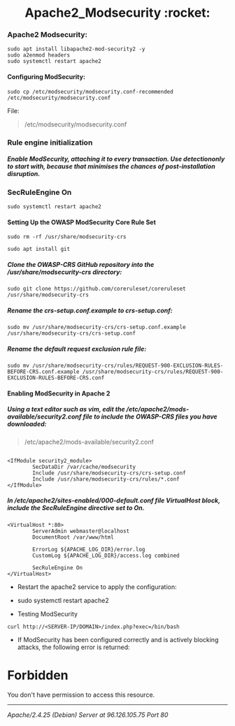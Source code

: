 <h1 align="center">Apache2_Modsecurity :rocket:</h1>

### Apache2 Modsecurity:

```
sudo apt install libapache2-mod-security2 -y
sudo a2enmod headers
sudo systemctl restart apache2
```

#### Configuring ModSecurity:
```
sudo cp /etc/modsecurity/modsecurity.conf-recommended /etc/modsecurity/modsecurity.conf
```

File: 
> /etc/modsecurity/modsecurity.conf


###  Rule engine initialization 

##### Enable ModSecurity, attaching it to every transaction. Use detectiononly to start with, because that minimises the chances of post-installation disruption.


### SecRuleEngine On

```
sudo systemctl restart apache2
```

#### Setting Up the OWASP ModSecurity Core Rule Set

```
sudo rm -rf /usr/share/modsecurity-crs
```
```
sudo apt install git
```

##### Clone the OWASP-CRS GitHub repository into the /usr/share/modsecurity-crs directory:
```
sudo git clone https://github.com/coreruleset/coreruleset /usr/share/modsecurity-crs
```
##### Rename the crs-setup.conf.example to crs-setup.conf:
```
sudo mv /usr/share/modsecurity-crs/crs-setup.conf.example /usr/share/modsecurity-crs/crs-setup.conf
```

##### Rename the default request exclusion rule file:
```
sudo mv /usr/share/modsecurity-crs/rules/REQUEST-900-EXCLUSION-RULES-BEFORE-CRS.conf.example /usr/share/modsecurity-crs/rules/REQUEST-900-EXCLUSION-RULES-BEFORE-CRS.conf
```



#### Enabling ModSecurity in Apache 2

##### Using a text editor such as vim, edit the /etc/apache2/mods-available/security2.conf file to include the OWASP-CRS files you have downloaded:
> /etc/apache2/mods-available/security2.conf

```

<IfModule security2_module>
        SecDataDir /var/cache/modsecurity
        Include /usr/share/modsecurity-crs/crs-setup.conf
        Include /usr/share/modsecurity-crs/rules/*.conf
</IfModule>

```


##### In /etc/apache2/sites-enabled/000-default.conf file VirtualHost block, include the SecRuleEngine directive set to On.

```
<VirtualHost *:80>
        ServerAdmin webmaster@localhost
        DocumentRoot /var/www/html

        ErrorLog ${APACHE_LOG_DIR}/error.log
        CustomLog ${APACHE_LOG_DIR}/access.log combined

        SecRuleEngine On
</VirtualHost>
```


* Restart the apache2 service to apply the configuration:

* sudo systemctl restart apache2


* Testing ModSecurity
```
curl http://<SERVER-IP/DOMAIN>/index.php?exec=/bin/bash
```

* If ModSecurity has been configured correctly and is actively blocking attacks, the following error is returned:


<!DOCTYPE HTML PUBLIC "-//IETF//DTD HTML 2.0//EN">
<html><head>
<title>403 Forbidden</title>
</head><body>
<h1>Forbidden</h1>
<p>You don't have permission to access this resource.</p>
<hr>
<address>Apache/2.4.25 (Debian) Server at 96.126.105.75 Port 80</address>
</body></html>
